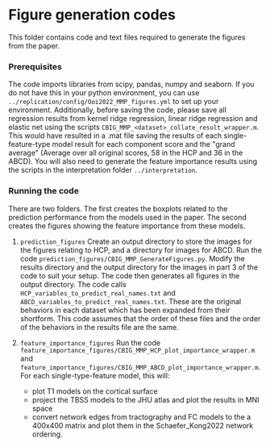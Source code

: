 # Figure generation codes
This folder contains code and text files required to generate the figures from the paper.

### Prerequisites
The code imports libraries from scipy, pandas, numpy and seaborn. If you do not have this in your python environment, you can use `../replication/config/Ooi2022_MMP_figures.yml` to set up your environment. 
Additionally, before saving the code, please save all regression results from kernel ridge regression, linear ridge regression and elastic net using the scripts `CBIG_MMP_<dataset>_collate_result_wrapper.m`. This would have resulted in a .mat file saving the results of each single-feature-type model result for each component score and the "grand average" (Average over all original scores, 58 in the HCP and 36 in the ABCD). 
You will also need to generate the feature importance results using the scripts in the interpretation folder `../interpretation`.

### Running the code 
There are two folders. The first creates the boxplots related to the prediction performance from the models used in the paper. The second creates the figures showing the feature importance from these models.
1. `prediction_figures`
Create an output directory to store the images for the figures relating to HCP, and a directory for images for ABCD. Run the code `prediction_figures/CBIG_MMP_GenerateFigures.py`. Modify the results directory and the output directory for the images in part 3 of the code to suit your setup. The code then generates all figures in the output directory.
The code calls `HCP_variables_to_predict_real_names.txt` and `ABCD_variables_to_predict_real_names.txt`. These are the original behaviors in each dataset which has been expanded from their shortform. This code assumes that the order of these files and the order of the behaviors in the results file are the same.

2. `feature_importance_figures`
Run the code `feature_importance_figures/CBIG_MMP_HCP_plot_importance_wrapper.m` and `feature_importance_figures/CBIG_MMP_ABCD_plot_importance_wrapper.m`. For each single-type-feature model, this will: 
   * plot T1 models on the cortical surface
   * project the TBSS models to the JHU atlas and plot the results in MNI space
   * convert network edges from tractography and FC models to the a 400x400 matrix and plot them in the Schaefer_Kong2022 network ordering.